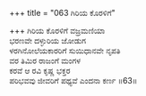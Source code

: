 +++
title = "063 ಗಿರಿಯ ಕೊರಳಿಗೆ"

+++
ಗಿರಿಯ ಕೊರಳಿಗೆ ವಜ್ರಮಣಿಯಾ  
ಭರಣವೇ ದಳ್ಳುರಿಯ ಜೋಡುಗ  
ಳರಗಿನೋಲೆಯಕಾರರಿಗೆ ಸುಯಿಧಾನವೇ ನೃಪತಿ  
ವರ ತಿಮಿರ ರಾಜಂಗೆ ಮಂಗಳ  
ಕರವೆ ಆ ರವಿ ಕೃಷ್ಣ ಭಕ್ತರ  
ಪರಿಭವವು ಜೀವರಿಗೆ ಪಥ್ಯವೆ ಎಂದನಾ ಕರ್ಣ   ॥63॥